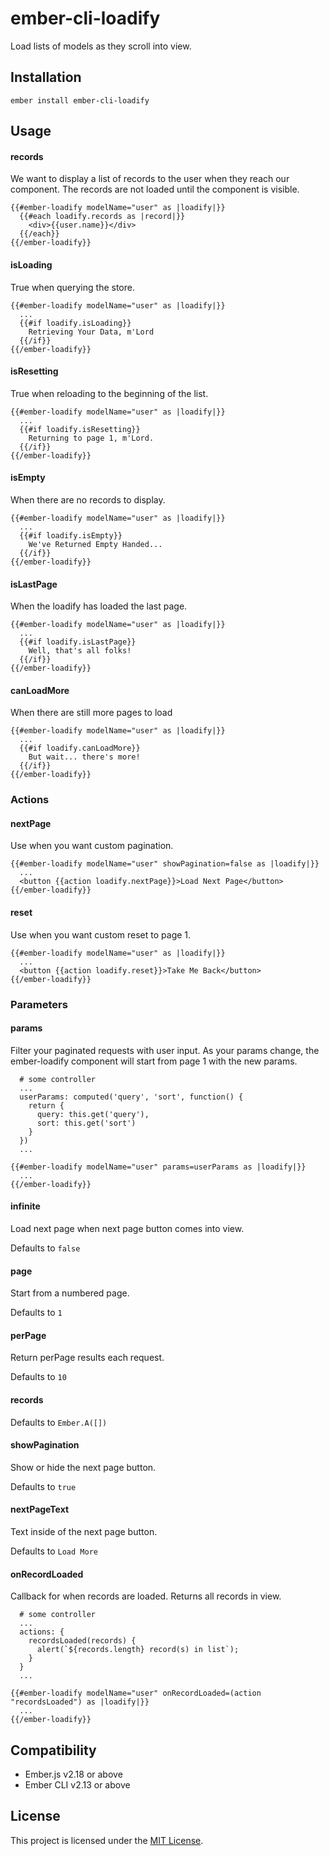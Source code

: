ember-cli-loadify
==============================================================================

Load lists of models as they scroll into view.


Installation
------------------------------------------------------------------------------

```
ember install ember-cli-loadify
```


Usage
------------------------------------------------------------------------------

#### records

We want to display a list of records to the user when they reach our component. The records are not loaded until the component is visible.

```
{{#ember-loadify modelName="user" as |loadify|}}
  {{#each loadify.records as |record|}}
    <div>{{user.name}}</div>
  {{/each}}
{{/ember-loadify}}
```

#### isLoading

True when querying the store.

```
{{#ember-loadify modelName="user" as |loadify|}}
  ...
  {{#if loadify.isLoading}}
    Retrieving Your Data, m'Lord
  {{/if}}
{{/ember-loadify}}
```

#### isResetting

True when reloading to the beginning of the list.

```
{{#ember-loadify modelName="user" as |loadify|}}
  ...
  {{#if loadify.isResetting}}
    Returning to page 1, m'Lord.
  {{/if}}
{{/ember-loadify}}
```

#### isEmpty

When there are no records to display.

```
{{#ember-loadify modelName="user" as |loadify|}}
  ...
  {{#if loadify.isEmpty}}
    We've Returned Empty Handed...
  {{/if}}
{{/ember-loadify}}
```

#### isLastPage

When the loadify has loaded the last page.

```
{{#ember-loadify modelName="user" as |loadify|}}
  ...
  {{#if loadify.isLastPage}}
    Well, that's all folks!
  {{/if}}
{{/ember-loadify}}
```

#### canLoadMore

When there are still more pages to load

```
{{#ember-loadify modelName="user" as |loadify|}}
  ...
  {{#if loadify.canLoadMore}}
    But wait... there's more!
  {{/if}}
{{/ember-loadify}}
```

### Actions

#### nextPage

Use when you want custom pagination.

```
{{#ember-loadify modelName="user" showPagination=false as |loadify|}}
  ...
  <button {{action loadify.nextPage}}>Load Next Page</button>
{{/ember-loadify}}
```

#### reset

Use when you want custom reset to page 1.

```
{{#ember-loadify modelName="user" as |loadify|}}
  ...
  <button {{action loadify.reset}}>Take Me Back</button>
{{/ember-loadify}}
```

### Parameters

#### params

Filter your paginated requests with user input. As your params change, the ember-loadify component will start from page 1 with the new params.

```
  # some controller
  ...
  userParams: computed('query', 'sort', function() {
    return {
      query: this.get('query'),
      sort: this.get('sort')
    }
  })
  ...
```

```
{{#ember-loadify modelName="user" params=userParams as |loadify|}}
  ...
{{/ember-loadify}}
```

#### infinite

Load next page when next page button comes into view.

Defaults to `false`

#### page

Start from a numbered page.

Defaults to `1`

#### perPage

Return perPage results each request.

Defaults to `10`

#### records

Defaults to `Ember.A([])`

#### showPagination

Show or hide the next page button.

Defaults to `true`

#### nextPageText

Text inside of the next page button.

Defaults to `Load More`

#### onRecordLoaded

Callback for when records are loaded. Returns all records in view.

```
  # some controller
  ...
  actions: {
    recordsLoaded(records) {
      alert(`${records.length} record(s) in list`);
    }
  }
  ...
```

```
{{#ember-loadify modelName="user" onRecordLoaded=(action "recordsLoaded") as |loadify|}}
  ...
{{/ember-loadify}}
```


Compatibility
------------------------------------------------------------------------------

* Ember.js v2.18 or above
* Ember CLI v2.13 or above


License
------------------------------------------------------------------------------

This project is licensed under the [MIT License](LICENSE.md).
